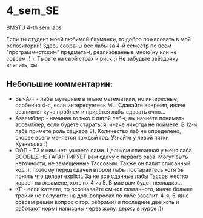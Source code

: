 # 4_sem_SE
BMSTU 4-th sem labs

Если ты студент моей любимой бауманки, то добро пожаловать в мой репозиторий! Здесь собраны все лабы за 4-й семестр по всем "программистским" предметам, реализованные мною(ну или не совсем :) ). Тырьте на свой страх и риск ;)
Не забудьте звёздочку влепить, хы

## Небольшие комментарии:
  * ВычАлг - лабы мутерные в плане математики, но интересные, особенно 4-я, если интересуетесь ML. Сдавайте вовремя, иначе возникнет куча проблем и придётся лабы сдавать очно...
  * Assемблер - начиная только с пятой лабы, вы начнёте понимать ассемблер, если будете стараться, иначе никогда не поймёте. В 12-й лабе примете роль хацкера 8). Количество лаб не определено, скорее всего меняется каждый год. Узнайте у левой пятки Кузнецова :)
  * ООП - ТЗ к ним нет: узнаете сами. Целиком списанная у меня лаба ВООБЩЕ НЕ ГАРАНТИРУЕТ вам сдачу с первого раза. Могут быть неточности, не замещенные Тассовым. Также он палит списанный код :), поэтому перед сдачей второй лабы постарайтесь хотя бы понять что делает explicit. За не все сданные лабы Тассов жестко карает на экзамене, хоть их 4 из 5. В мае вам будет несладко...
  * КГ - если катаете, то осознавайте смысл скатанного, иначе больше тройки не получите: на доп. вопросах по лабе завалит. 4-я, 5-я(не совсем решён вопрос с гор. рёбрами) и  последние две(хоть и работают норм) написаны через жопу, держу в курсе :))
